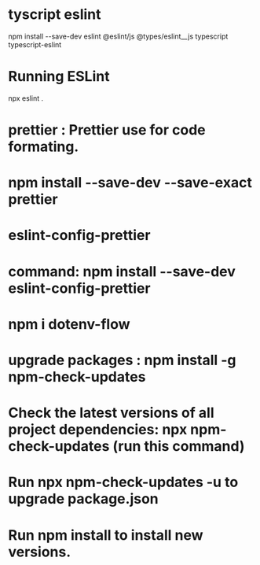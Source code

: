 # tyscript eslint
npm install --save-dev eslint @eslint/js @types/eslint__js typescript typescript-eslint


# Running ESLint
npx eslint .

# prettier : Prettier use for code formating.
# npm install --save-dev --save-exact prettier

# eslint-config-prettier
# command: npm install --save-dev eslint-config-prettier

# npm i dotenv-flow
# upgrade packages : npm install -g npm-check-updates
# Check the latest versions of all project dependencies:  npx npm-check-updates (run this command)

# Run npx npm-check-updates -u to upgrade package.json

# Run npm install to install new versions.


